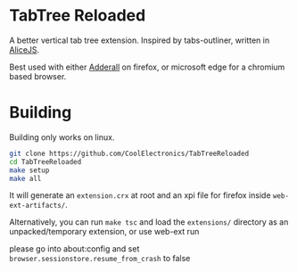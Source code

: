 # TabTree Reloaded

A better vertical tab tree extension. Inspired by tabs-outliner, written in [AliceJS](https://github.com/MercuryWorkshop/AliceJS).

Best used with either [Adderall](https://github.com/CoolElectronics/adderall) on firefox, or microsoft edge for a chromium based browser.

# Building
Building only works on linux.

```sh
git clone https://github.com/CoolElectronics/TabTreeReloaded
cd TabTreeReloaded
make setup
make all
```

It will generate an `extension.crx` at root and an xpi file for firefox inside `web-ext-artifacts/`.

Alternatively, you can run `make tsc` and load the `extensions/` directory as an unpacked/temporary extension, or use web-ext run

please go into about:config and set `browser.sessionstore.resume_from_crash` to false
